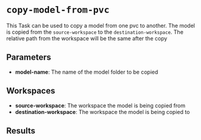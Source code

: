 # `copy-model-from-pvc`

This Task can be used to copy a model from one pvc to another. The model is copied from the `source-workspace` to the `destination-workspace`. The relative path from the workspace will be the same after the copy

## Parameters
* **model-name**: The name of the model folder to be copied

## Workspaces
* **source-workspace**: The workspace the model is being copied from
* **destination-workspace**: The workspace the model is being copied to

## Results
